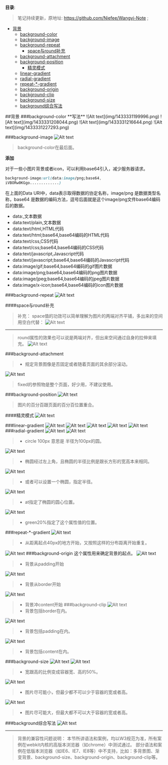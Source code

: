 **目录**:

>笔记持续更新，原地址: https://github.com/Niefee/Wangyi-Note ;


<ul>
<li><a href="#背景">背景</a><ul>
<li><a href="#background-color">background-color</a></li>
<li><a href="#background-image">background-image</a></li>
<li><a href="#background-repeat">background-repeat</a><ul>
<li><a href="#space与round补充">space与round补充</a></li>
</ul>
</li>
<li><a href="#background-attachment">background-attachment</a></li>
<li><a href="#background-position">background-position</a><ul>
<li><a href="#精灵模式">精灵模式</a></li>
</ul>
</li>
<li><a href="#linear-gradient">linear-gradient</a></li>
<li><a href="#radial-gradient">radial-gradient</a></li>
<li><a href="#repeat-gradient">repeat-*-gradient</a></li>
<li><a href="#background-origin">background-origin</a></li>
<li><a href="#background-clip">background-clip</a></li>
<li><a href="#background-size">background-size</a></li>
<li><a href="#background综合写法">background综合写法</a></li>
</ul>
</li>
</ul>
##背景
###background-color
**写法**
![Alt text](img/1433331199996.png)
![Alt text](img/1433331208044.png)
![Alt text](img/1433331216644.png)
![Alt text](img/1433331227293.png)

###background-image
![Alt text](img/1433331376205.png)
>background-color在最后面。

**添加**

对于一些小图片背景或者icon，可以利用base64引入，减少服务器请求。

```css
background-image:url(data:image/png;base64,
iVBORw0KGgo.............)
```

在上面的Data URI中，data表示取得数据的协定名称，image/png 是数据类型名称，base64 是数据的编码方法，逗号后面就是这个image/png文件base64编码后的数据。

 - data:,文本数据
 - data:text/plain,文本数据
 - data:text/html,HTML代码
 - data:text/html;base64,base64编码的HTML代码
 - data:text/css,CSS代码
 - data:text/css;base64,base64编码的CSS代码
 - data:text/javascript,Javascript代码
 - data:text/javascript;base64,base64编码的Javascript代码
 - data:image/gif;base64,base64编码的gif图片数据
 - data:image/png;base64,base64编码的png图片数据
 - data:image/jpeg;base64,base64编码的jpeg图片数据
 - data:image/x-icon;base64,base64编码的icon图片数据



###background-repeat
![Alt text](img/1433331478061.png)

####space与round补充
>补充：
>space值的功效可以简单理解为图片的两端对齐平铺，多出来的空间用空白代替：
>![Alt text](img/1433331703422.png)

---
>round属性的效果也可以说是两端对齐，但出来空间通过自身的拉伸来填充。
>![Alt text](img/1433331745637.png)

###background-attachment
> - 规定背景图像是否固定或者随着页面的其余部分滚动。


![Alt text](img/1433331884043.png)
>fixed的参照物是整个页面，好少用，不建议使用。

###background-position
![Alt text](img/1433332092958.png)
>图片的百分百跟页面的百分百位置重合。

####精灵模式
![Alt text](img/1433332385409.png)

###linear-gradient
![Alt text](img/1433332820146.png)
![Alt text](img/1433332833957.png)
![Alt text](img/1433332857828.png)
![Alt text](img/1433332870723.png)
![Alt text](img/1433332904693.png)
###radial-gradient
![Alt text](img/1433333084350.png)
![Alt text](img/1433333137416.png)

> - circle 100px 意思是 半径为100px的圆。

![Alt text](img/1433333199339.png)
> - 椭圆经过左上角，且椭圆的半径比例是跟长方形的宽高本来相同。


![Alt text](img/1433333216900.png)
> - 或者可以设置一个椭圆，指定半径。


![Alt text](img/1433333239709.png)
> - at指定了椭圆的圆心位置。

![Alt text](img/1433333273615.png)
> - green20%指定了这个属性值的位置。

###repeat-*-gradient
![Alt text](img/1433333342327.png)
> - 从距离起点40px的地方开始，又按照这样的分布距离开始重复。

![Alt text](img/1433333357571.png)
###background-origin
这个属性用来确定背景的起点。
![Alt text](img/1433333457710.png)
> - 背景从padding开始

![Alt text](img/1433333470559.png)
> - 背景从border开始

![Alt text](img/1433333484790.png)
> - 背景冲content开始
###background-clip
![Alt text](img/1433333580248.png)
> - 背景包括border在内。

![Alt text](img/1433333590150.png)
> - 背景包括padding在内。

![Alt text](img/1433333601203.png)
> - 背景包括content在内。

###background-size
![Alt text](img/1433333692424.png)
![Alt text](img/1433333710863.png)
> - 宽跟高的比例变成容器宽、高的50%。

![Alt text](img/1433333735994.png)
> - 图片尽可能小，但最少都不可以少于容器的宽或者高。

![Alt text](img/1433333746589.png)
> - 图片尽可能大，但最大都不可以大于容器的宽或者高。


###background综合写法
![Alt text](img/1433333871911.png)

---

>背景的兼容性问题说明：
>本节所讲语法和案例，均以W3规范为准，所有案例在webkit内核的高版本浏览器（如chrome）中测试通过。
>部分语法和案例在低版本浏览器（如IE6、IE7、IE8等）中不支持，比如：多背景图、渐变背景、background-size、background-origin、background-clip等。





